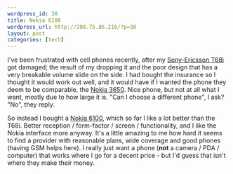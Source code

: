 ```yaml
--- 
wordpress_id: 38
title: Nokia 6100
wordpress_url: http://208.75.86.216/?p=38
layout: post
categories: [tech]
---
```

I've been frustrated with cell phones recently, after my <a href="http://www.sonyericsson.com/T68i/">Sony-Ericsson T68i</a> got damaged; the result of my dropping it and the poor design that has a very breakable volume slide on the side. I had bought the insurance so I thought it would work out well, and it would have if I wanted the phone they deem to be comparable, the <a href="http://www.nokiausa.com/phones/3650">Nokia 3650</a>. Nice phone, but not at all what I want, mostly due to how large it is. "Can I choose a different phone", I ask? "No", they reply.

So instead I bought a <a href="http://www.nokiausa.com/phones/6100">Nokia 6100</a>, which so far I like a lot better than the T68i. Better reception / form-factor / screen / functionality, and I like the Nokia interface more anyway. It's a little amazing to me how hard it seems to find a provider with reasonable plans, wide coverage and good phones (having GSM helps here). I really just want a phone (<b>not</b> a camera / PDA / computer) that works where I go for a decent price - but I'd guess that isn't where they make their money.
